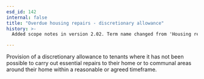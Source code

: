 ```yaml
---
esd_id: 142
internal: false
title: "Overdue housing repairs - discretionary allowance"
history: >-
  Added scope notes in version 2.02. Term name changed from 'Housing repairs - overdue repairs - discretionary allowance' to 'Housing - repairs - overdue repairs - discretionary allowance' in version 3.00. Name changed to 'Overdue housing repairs - discretionary allowance' in version 4.00.

---
```


Provision of a discretionary allowance to tenants where it has not been possible to carry out essential repairs to their home or to communal areas around their home within a reasonable or agreed timeframe.

